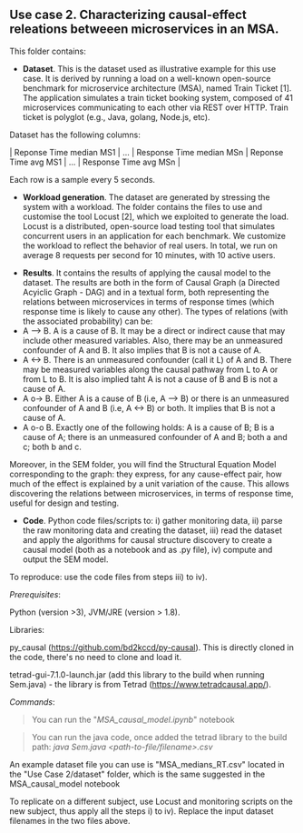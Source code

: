 
## Use case 2. Characterizing causal-effect releations betweeen microservices in an MSA. 

This folder contains: 
- **Dataset**. This is the dataset used as illustrative example for this use case. It is derived by running a load on a well-known open-source benchmark for microservice  architecture (MSA), named Train Ticket [1].  The application simulates a train ticket booking system, composed of 41 microservices communicating to each other via REST over HTTP. Train ticket is  polyglot (e.g., Java, golang, Node.js, etc). 

Dataset has the following columns: 

| Reponse Time median MS1 | ... | Response Time median MSn | Reponse Time avg MS1 | ... | Response Time avg MSn |

Each row is a sample every 5 seconds. 

- **Workload generation**. The dataset are generated by stressing the system with a workload. The folder contains the files to use and customise the tool Locust [2], which we exploited to generate the load. Locust is a distributed, open-source load testing tool that simulates concurrent users in an application for each benchmark. We customize the workload to reflect the behavior of real users. In total, we run on average 8 requests per second for 10 minutes, with 10 active users.  

<!-- - **Monitoring data**. The folder contains raw data gathered by monitoring. 
This includes for each request: a flag indicating if the request conform to a valid/invalid user behaviour, response time, response HTTP status code, and the microservice to which the request is sent.
Monitoring data are collected by Locust. 

- *Benchmark.txt*. The file contains a link to the MSA under analysis.  
 -->
- **Results**. It contains the results of applying the causal model to the dataset. The results are both in the form of Causal Graph (a Directed Acyiclic Graph - DAG) and in a textual form, both representing the relations between microservices in terms of response times (which response time is likely to cause any other). The types of relations (with the associated probability) can be: 
- A --> B. A is a cause of B. It may be a direct or indirect cause that may include other measured variables. Also, there may be an unmeasured confounder of A and B. It also implies that B is not a cause of A. 
- A <-> B. There is an unmeasured confounder (call it L) of A and B. There may be measured variables along the causal pathway from L to A or from L to B.
It is also implied taht A is not a cause of B and B is not a cause of A. 
- A o-> B. Either A is a cause of B (i.e, A --> B) or there is an unmeasured confounder of A and B (i.e, A <-> B) or both. It implies that B is not a cause of A.
- A o-o B. Exactly one of the following holds: A is a cause of B; B is a cause of A; there is an unmeasured confounder of A and B; both a and c; both b and c. 

Moreover, in the SEM folder, you will find the Structural Equation Model corresponding to the graph: they express, for any cause-effect pair, how much of the effect is explained by a unit variation of the cause. This allows discovering the relations between microservices, in terms of response time, useful for design and testing. 

- **Code**. Python code files/scripts to: i) gather monitoring data, ii) parse the raw monitoring data and creating the dataset, iii) read the dataset and apply the algorithms for causal structure discovery to create a causal model (both as a notebook and as .py file), iv) compute and output the SEM model. 

To reproduce:  use the code files from steps iii) to iv). 

*Prerequisites*: 

Python (version >3), JVM/JRE (version > 1.8). 

Libraries: 

py_causal (https://github.com/bd2kccd/py-causal). This is directly cloned in the code, there's no need to clone and load it. 

tetrad-gui-7.1.0-launch.jar (add this library to the build when running Sem.java) - the library is from Tetrad (https://www.tetradcausal.app/). 

*Commands*: 

>  You can run the "*MSA_causal_model.ipynb*" notebook

>  You can run the java code, once added the tetrad library to the build path: *java Sem.java <path-to-file/filename>.csv*
 
An example dataset file you can use is "MSA_medians_RT.csv" located in the "Use Case 2/dataset" folder, which is the same suggested in the MSA_causal_model notebook 

To replicate on a different subject, use Locust and monitoring scripts on the new subject, thus apply all the steps i) to iv). Replace the input dataset filenames in the two files above. 
